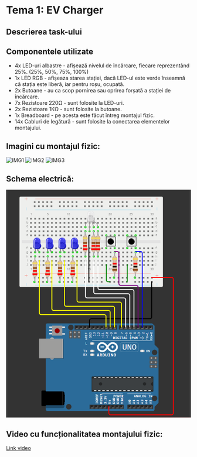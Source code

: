# Tema 1: EV Charger

## Descrierea task-ului

## Componentele utilizate
* 4x LED-uri albastre - afișează nivelul de încărcare, fiecare reprezentând 25%. (25%, 50%, 75%, 100%)
* 1x LED RGB - afișeaza starea stației, dacă LED-ul este verde înseamnă că stația este liberă, iar pentru roșu, ocupată.
* 2x Butoane - au ca scop pornirea sau oprirea forșată a stației de încărcare.
* 7x Rezistoare 220Ω - sunt folosite la LED-uri.
* 2x Rezistoare 1KΩ - sunt folosite la butoane.
* 1x Breadboard - pe acesta este făcut întreg montajul fizic.
* 14x Cabluri de legătură - sunt folosite la conectarea elementelor montajului.

## Imagini cu montajul fizic:
![IMG1](imagini/img1.png)
![IMG2](imagini/img2.png)
![IMG3](imagini/img3.png)

## Schema electrică:
![IMG4](imagini/img4.PNG)

## Video cu funcționalitatea montajului fizic:
[Link video](https://youtu.be/XKGqLv5ohrE?si=sBJzTCmdPMsX9j7X)
